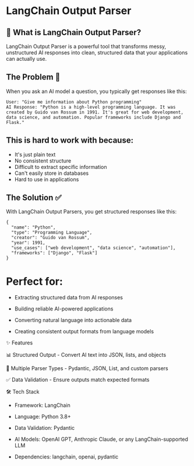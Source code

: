 
# LangChain Output Parser

## 🤔 What is LangChain Output Parser?
LangChain Output Parser is a powerful tool that transforms messy, unstructured AI responses into clean, structured data that your applications can actually use.

## The Problem 🚨
When you ask an AI model a question, you typically get responses like this:

```
User: "Give me information about Python programming"
AI Response: "Python is a high-level programming language. It was created by Guido van Rossum in 1991. It's great for web development, data science, and automation. Popular frameworks include Django and Flask."
```
## This is hard to work with because:
- It's just plain text
- No consistent structure
- Difficult to extract specific information
- Can't easily store in databases
- Hard to use in applications

## The Solution ✅
With LangChain Output Parsers, you get structured responses like this:

```
{
  "name": "Python",
  "type": "Programming Language",
  "creator": "Guido van Rossum",
  "year": 1991,
  "use_cases": ["web development", "data science", "automation"],
  "frameworks": ["Django", "Flask"]
}
```
# Perfect for:

- Extracting structured data from AI responses

- Building reliable AI-powered applications

- Converting natural language into actionable data

- Creating consistent output formats from language models

✨ Features

📊 Structured Output - Convert AI text into JSON, lists, and objects

🔧 Multiple Parser Types - Pydantic, JSON, List, and custom parsers

✅ Data Validation - Ensure outputs match expected formats

🛠️ Tech Stack

- Framework: LangChain

- Language: Python 3.8+

- Data Validation: Pydantic

- AI Models: OpenAI GPT, Anthropic Claude, or any LangChain-supported LLM

- Dependencies: langchain, openai, pydantic





